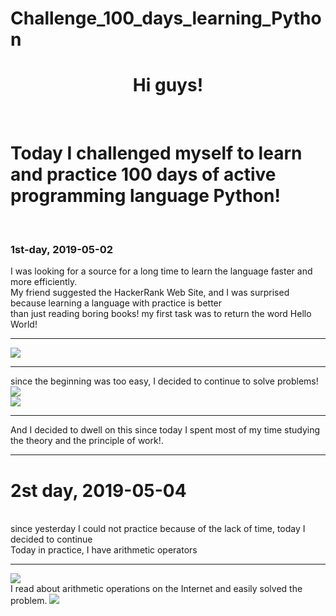 # Challenge_100_days_learning_Python
<h1 align="center">Hi guys!</h1> <br>
<h1>Today I challenged myself to learn and practice 100 days of active programming language Python!</h1><br>
<h3>1st-day, 2019-05-02</h3>
I was looking for a source for a long time to learn the language faster and more efficiently.<br>
My friend suggested the HackerRank Web Site, and I was surprised because learning a language with practice is better<br>
than just reading boring books!<bgr>
my first task was to return the word Hello World!<br>
<hr>
<img src="https://user-images.githubusercontent.com/38793933/57083015-b9451d80-6cac-11e9-89a1-186987d0f1b5.jpg">
<hr>
since the beginning was too easy, I decided to continue to solve problems!<br>
<img src="https://user-images.githubusercontent.com/38793933/57083505-80597880-6cad-11e9-89e6-6706f31e35c0.jpg"><br>
<img src="https://user-images.githubusercontent.com/38793933/57083511-82bbd280-6cad-11e9-926d-7563ff0a8a80.jpg"><br>
<hr>
And I decided to dwell on this since today I spent most of my time studying the theory and the principle of work!.
<hr>

<h1>2st day, 2019-05-04</h1><br>
since yesterday I could not practice because of the lack of time, today I decided to continue<br>
Today in practice, I have arithmetic operators<br>
<hr>
<img src="https://user-images.githubusercontent.com/38793933/57178017-59bb4f00-6e1f-11e9-8e0c-cf35078145a0.jpg"><br>
I read about arithmetic operations on the Internet and easily solved the problem.
<img src="https://user-images.githubusercontent.com/38793933/57178422-89208a80-6e24-11e9-990a-b68652707c5a.jpg">
